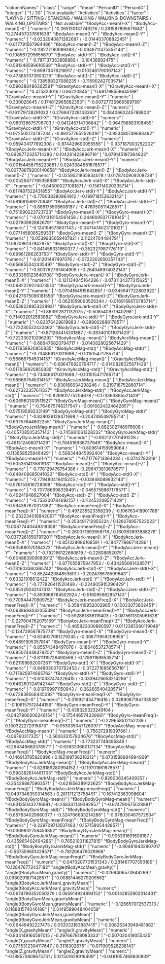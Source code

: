 "columnNames" | "class" | "range" | "mean"
"PersonID" | "PersonID" | "integer" | "1  /  30" | "Not available"
"Activities" | "Activities" | "factor" | "LAYING / SITTING / STANDING / WALKING / WALKING_DOWNSTAIRS / WALKING_UPSTAIRS" | "Not available"
"tBodyAcc-mean()-X" | "tBodyAcc-mean()-X" | "numeric" | "0.265130137749216  /  0.281587895671642" | "0.274457037661638"
"tBodyAcc-mean()-Y" | "tBodyAcc-mean()-Y" | "numeric" | "-0.0232940871262687  /  -0.014403708822451" | "-0.017791567984486"
"tBodyAcc-mean()-Z" | "tBodyAcc-mean()-Z" | "numeric" | "-0.118277180099383  /  -0.0949711475357143" | "-0.108567299655679"
"tBodyAcc-std()-X" | "tBodyAcc-std()-X" | "numeric" | "-0.787137363888889  /  -0.10438892475" | "-0.581248599616568"
"tBodyAcc-std()-Y" | "tBodyAcc-std()-Y" | "numeric" | "-0.69873479216917  /  -0.0102461790107143" | "-0.473857073903216"
"tBodyAcc-std()-Z" | "tBodyAcc-std()-Z" | "numeric" | "-0.738588327088235  /  -0.116902427035714" | "-0.590388480362591"
"tGravityAcc-mean()-X" | "tGravityAcc-mean()-X" | "numeric" | "0.475323016  /  0.95220845" | "0.681798559645198"
"tGravityAcc-mean()-Y" | "tGravityAcc-mean()-Y" | "numeric" | "-0.330026645  /  0.174812965882353" | "-0.00727736969589789"
"tGravityAcc-mean()-Z" | "tGravityAcc-mean()-Z" | "numeric" | "-0.161179728291022  /  0.276947228143363" | "0.0840663245788804"
"tGravityAcc-std()-X" | "tGravityAcc-std()-X" | "numeric" | "-0.980138675796703  /  -0.941245714736842" | "-0.964798883198459"
"tGravityAcc-std()-Y" | "tGravityAcc-std()-Y" | "numeric" | "-0.972505174787234  /  -0.892577652526316" | "-0.953480749693492"
"tGravityAcc-std()-Z" | "tGravityAcc-std()-Z" | "numeric" | "-0.959434177692308  /  -0.874429690055556" | "-0.937187903252202"
"tBodyAccJerk-mean()-X" | "tBodyAccJerk-mean()-X" | "numeric" | "0.0628772325714286  /  0.104281423896716" | "0.079145197364623"
"tBodyAccJerk-mean()-Y" | "tBodyAccJerk-mean()-Y" | "numeric" | "-0.00154458795223881  /  0.0243084681678571" | "0.00778879200140658"
"tBodyAccJerk-mean()-Z" | "tBodyAccJerk-mean()-Z" | "numeric" | "-0.0259521865934078  /  0.0178740909208738" | "-0.00526477765358689"
"tBodyAccJerk-std()-X" | "tBodyAccJerk-std()-X" | "numeric" | "-0.845000271081871  /  -0.156114020335714" | "-0.617487522431855"
"tBodyAccJerk-std()-Y" | "tBodyAccJerk-std()-Y" | "numeric" | "-0.778038380964912  /  -0.199718153632143" | "-0.581681569270649"
"tBodyAccJerk-std()-Z" | "tBodyAccJerk-std()-Z" | "numeric" | "-0.886175506608187  /  -0.476050511428571" | "-0.751690223723723"
"tBodyGyro-mean()-X" | "tBodyGyro-mean()-X" | "numeric" | "-0.0701318154561458  /  0.0446095071791045" | "-0.027909928826791"
"tBodyGyro-mean()-Y" | "tBodyGyro-mean()-Y" | "numeric" | "-0.124194573607143  /  -0.0471474023101021" | "-0.0771458085259331"
"tBodyGyro-mean()-Z" | "tBodyGyro-mean()-Z" | "numeric" | "0.0539935059407821  /  0.11224704484791" | "0.087086137942875"
"tBodyGyro-std()-X" | "tBodyGyro-std()-X" | "numeric" | "-0.841458331660377  /  -0.352327987776119" | "-0.699812862637531"
"tBodyGyro-std()-Y" | "tBodyGyro-std()-Y" | "numeric" | "-0.81201447497076  /  -0.0722302850357143" | "-0.656655342435497"
"tBodyGyro-std()-Z" | "tBodyGyro-std()-Z" | "numeric" | "-0.803762797404906  /  -0.264048974032143" | "-0.633366123640708"
"tBodyGyroJerk-mean()-X" | "tBodyGyroJerk-mean()-X" | "numeric" | "-0.121134045164286  /  -0.0731134377315625" | "-0.0982229225073514"
"tBodyGyroJerk-mean()-Y" | "tBodyGyroJerk-mean()-Y" | "numeric" | "-0.0704164515642857  /  -0.0345947722803922" | "-0.0427675096181558"
"tBodyGyroJerk-mean()-Z" | "tBodyGyroJerk-mean()-Z" | "numeric" | "-0.0621959093526344  /  -0.0169168070785714" | "-0.0538228953228931"
"tBodyGyroJerk-std()-X" | "tBodyGyroJerk-std()-X" | "numeric" | "-0.863912821132075  /  -0.508540971940298" | "-0.714032012583882"
"tBodyGyroJerk-std()-Y" | "tBodyGyroJerk-std()-Y" | "numeric" | "-0.92376429619883  /  -0.389002888178571" | "-0.772230522422462"
"tBodyGyroJerk-std()-Z" | "tBodyGyroJerk-std()-Z" | "numeric" | "-0.871264414301887  /  -0.383401011071429" | "-0.722330210296292"
"tBodyAccMag-mean()" | "tBodyAccMag-mean()" | "numeric" | "-0.686476820794717  /  -0.0140828025671429" | "-0.517958920850835"
"tBodyAccMag-std()" | "tBodyAccMag-std()" | "numeric" | "-0.734866170311698  /  -0.101515471785714" | "-0.566667545314157"
"tGravityAccMag-mean()" | "tGravityAccMag-mean()" | "numeric" | "-0.686476820794717  /  -0.0140828025671429" | "-0.517958920850835"
"tGravityAccMag-std()" | "tGravityAccMag-std()" | "numeric" | "-0.734866170311698  /  -0.101515471785714" | "-0.566667545314157"
"tBodyAccJerkMag-mean()" | "tBodyAccJerkMag-mean()" | "numeric" | "-0.830168934298246  /  -0.219716752860714" | "-0.627323357611337"
"tBodyAccJerkMag-std()" | "tBodyAccJerkMag-std()" | "numeric" | "-0.826901775204678  /  -0.173363865521429" | "-0.606980303511527"
"tBodyGyroMag-mean()" | "tBodyGyroMag-mean()" | "numeric" | "-0.764675748217547  /  -0.0916624324642857" | "-0.57518599233149"
"tBodyGyroMag-std()" | "tBodyGyroMag-std()" | "numeric" | "-0.828039129471698  /  -0.204749539785714" | "-0.63757644602255"
"tBodyGyroJerkMag-mean()" | "tBodyGyroJerkMag-mean()" | "numeric" | "-0.882302748976608  /  -0.405708505357143" | "-0.745681061328232"
"tBodyGyroJerkMag-std()" | "tBodyGyroJerkMag-std()" | "numeric" | "-0.902127701491228  /  -0.461512406071429" | "-0.764516936737949"
"fBodyAcc-mean()-X" | "fBodyAcc-mean()-X" | "numeric" | "-0.809614156959064  /  -0.113658525846429" | "-0.598344845992404"
"fBodyAcc-mean()-Y" | "fBodyAcc-mean()-Y" | "numeric" | "-0.71776713364234  /  -0.0742782819" | "-0.505351413581913"
"fBodyAcc-mean()-Z" | "fBodyAcc-mean()-Z" | "numeric" | "-0.778129476754386  /  -0.296473813678571" | "-0.648409685041022"
"fBodyAcc-std()-X" | "fBodyAcc-std()-X" | "numeric" | "-0.779480419415205  /  -0.103948089932143" | "-0.576153616728399"
"fBodyAcc-std()-Y" | "fBodyAcc-std()-Y" | "numeric" | "-0.707786998338491  /  -0.0455758867178571" | "-0.49241948627004"
"fBodyAcc-std()-Z" | "fBodyAcc-std()-Z" | "numeric" | "-0.753200784692157  /  -0.112452208571429" | "-0.594387870317382"
"fBodyAcc-meanFreq()-X" | "fBodyAcc-meanFreq()-X" | "numeric" | "-0.497235523358209  /  -0.106763418901788" | "-0.232234018842067"
"fBodyAcc-meanFreq()-Y" | "fBodyAcc-meanFreq()-Y" | "numeric" | "-0.253491712955224  /  0.128076957523023" | "0.00877440449318358"
"fBodyAcc-meanFreq()-Z" | "fBodyAcc-meanFreq()-Z" | "numeric" | "-0.260071893656716  /  0.160383893888278" | "0.0377261650797201"
"fBodyAccJerk-mean()-X" | "fBodyAccJerk-mean()-X" | "numeric" | "-0.851328086169591  /  -0.184777986714286" | "-0.635880170184373"
"fBodyAccJerk-mean()-Y" | "fBodyAccJerk-mean()-Y" | "numeric" | "-0.792166122660819  /  -0.22808852075" | "-0.604883909980912"
"fBodyAccJerk-mean()-Z" | "fBodyAccJerk-mean()-Z" | "numeric" | "-0.877055875847953  /  -0.434256061428571" | "-0.731603360365742"
"fBodyAccJerk-std()-X" | "fBodyAccJerk-std()-X" | "numeric" | "-0.852442084853801  /  -0.202478678509643" | "-0.63321918612422"
"fBodyAccJerk-std()-Y" | "fBodyAccJerk-std()-Y" | "numeric" | "-0.777826411520468  /  -0.224905915296429" | "-0.585329242147413"
"fBodyAccJerk-std()-Z" | "fBodyAccJerk-std()-Z" | "numeric" | "-0.893968784502924  /  -0.516095982857143" | "-0.770644470609752"
"fBodyAccJerk-meanFreq()-X" | "fBodyAccJerk-meanFreq()-X" | "numeric" | "-0.358419952002985  /  0.10033073802451" | "-0.0638693032055394"
"fBodyAccJerk-meanFreq()-Y" | "fBodyAccJerk-meanFreq()-Y" | "numeric" | "-0.592881836119403  /  -0.0815611305061628" | "-0.227604762075169"
"fBodyAccJerk-meanFreq()-Z" | "fBodyAccJerk-meanFreq()-Z" | "numeric" | "-0.465823000880597  /  0.0112385060119048" | "-0.134729567875778"
"fBodyGyro-mean()-X" | "fBodyGyro-mean()-X" | "numeric" | "-0.824027081279245  /  -0.308711959208955" | "-0.64891905357814"
"fBodyGyro-mean()-Y" | "fBodyGyro-mean()-Y" | "numeric" | "-0.85574348497076  /  -0.186405372785714" | "-0.685074448379252"
"fBodyGyro-mean()-Z" | "fBodyGyro-mean()-Z" | "numeric" | "-0.811119726490566  /  -0.178911898535714" | "-0.621199692007261"
"fBodyGyro-std()-X" | "fBodyGyro-std()-X" | "numeric" | "-0.848030070792453  /  -0.372271685656716" | "-0.717925874665762"
"fBodyGyro-std()-Y" | "fBodyGyro-std()-Y" | "numeric" | "-0.810337474226415  /  -0.0339426658214286" | "-0.646260324942744"
"fBodyGyro-std()-Z" | "fBodyGyro-std()-Z" | "numeric" | "-0.819769971150943  /  -0.362665404285714" | "-0.672939566445092"
"fBodyGyro-meanFreq()-X" | "fBodyGyro-meanFreq()-X" | "numeric" | "-0.319921454716418  /  0.0289087194733538" | "-0.108157512444156"
"fBodyGyro-meanFreq()-Y" | "fBodyGyro-meanFreq()-Y" | "numeric" | "-0.438329323249104  /  -0.0427900206246154" | "-0.175446574330681"
"fBodyGyro-meanFreq()-Z" | "fBodyGyro-meanFreq()-Z" | "numeric" | "-0.229658512152239  /  0.130322272915873" | "-0.0530350471260977"
"fBodyAccMag-mean()" | "fBodyAccMag-mean()" | "numeric" | "-0.756372819397661  /  -0.06760317325" | "-0.560633157804676"
"fBodyAccMag-std()" | "fBodyAccMag-std()" | "numeric" | "-0.773237749395849  /  -0.264349880378571" | "-0.639333660121134"
"fBodyAccMag-meanFreq()" | "fBodyAccMag-meanFreq()" | "numeric" | "-0.146913785820896  /  0.192199738218212" | "0.0731588984994969"
"fBodyBodyAccJerkMag-mean()" | "fBodyBodyAccJerkMag-mean()" | "numeric" | "-0.828189280994152  /  -0.119701861678571" | "-0.598382614461705"
"fBodyBodyAccJerkMag-std()" | "fBodyBodyAccJerkMag-std()" | "numeric" | "-0.826006345409357  /  -0.254298875903571" | "-0.621856389122625"
"fBodyBodyAccJerkMag-meanFreq()" | "fBodyBodyAccJerkMag-meanFreq()" | "numeric" | "0.0497346350314563  /  0.281171213758491" | "0.167412363998604"
"fBodyBodyGyroMag-mean()" | "fBodyBodyGyroMag-mean()" | "numeric" | "-0.831350432716981  /  -0.248337149392857" | "-0.674790675028881"
"fBodyBodyGyroMag-std()" | "fBodyBodyGyroMag-std()" | "numeric" | "-0.857834029660377  /  -0.324706683214286" | "-0.678030467572504"
"fBodyBodyGyroMag-meanFreq()" | "fBodyBodyGyroMag-meanFreq()" | "numeric" | "-0.229709713507463  /  0.157159054428571" | "-0.0369932758459352"
"fBodyBodyGyroJerkMag-mean()" | "fBodyBodyGyroJerkMag-mean()" | "numeric" | "-0.905391691608187  /  -0.435965402464286" | "-0.765210011827815"
"fBodyBodyGyroJerkMag-std()" | "fBodyBodyGyroJerkMag-std()" | "numeric" | "-0.904819432807017  /  -0.537559601428571" | "-0.781206479029966"
"fBodyBodyGyroJerkMag-meanFreq()" | "fBodyBodyGyroJerkMag-meanFreq()" | "numeric" | "-0.0470207701531343  /  0.281467707390189" | "0.128476772437182"
"angle(tBodyAccMean,gravity)" | "angle(tBodyAccMean,gravity)" | "numeric" | "-0.0268406573846269  /  0.0980291871428571" | "0.00881446279209562"
"angle(tBodyAccJerkMean),gravityMean)" | "angle(tBodyAccJerkMean),gravityMean)" | "numeric" | "-0.0674796352050279  /  0.065914924894152" | "0.00142852902014431"
"angle(tBodyGyroMean,gravityMean)" | "angle(tBodyGyroMean,gravityMean)" | "numeric" | "-0.126657072537313  /  0.118881574046188" | "0.0149589048404059"
"angle(tBodyGyroJerkMean,gravityMean)" | "angle(tBodyGyroJerkMean,gravityMean)" | "numeric" | "-0.06449492227475  /  0.052032163887415" | "-0.00826343949481982"
"angle(X,gravityMean)" | "angle(X,gravityMean)" | "numeric" | "-0.834149160597015  /  -0.297667818083333" | "-0.507020419055425"
"angle(Y,gravityMean)" | "angle(Y,gravityMean)" | "numeric" | "-0.0775312304117647  /  0.3118302675" | "0.071009528238143"
"angle(Z,gravityMean)" | "angle(Z,gravityMean)" | "numeric" | "-0.188573808675731  /  0.121501628916409" | "-0.0481057468830809"
